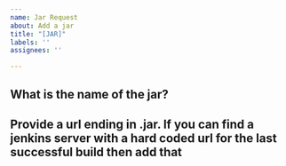 ```yaml
---
name: Jar Request
about: Add a jar
title: "[JAR]"
labels: ''
assignees: ''

---
```


What is the name of the jar?
- 
Provide a url ending in .jar. If you can find a jenkins server with a hard coded url for the last successful build then add that
-
